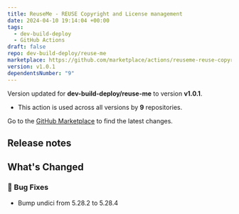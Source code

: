 ```yaml
---
title: ReuseMe - REUSE Copyright and License management
date: 2024-04-10 19:14:04 +00:00
tags:
  - dev-build-deploy
  - GitHub Actions
draft: false
repo: dev-build-deploy/reuse-me
marketplace: https://github.com/marketplace/actions/reuseme-reuse-copyright-and-license-management
version: v1.0.1
dependentsNumber: "9"
---
```



Version updated for **dev-build-deploy/reuse-me** to version **v1.0.1**.
- This action is used across all versions by **9** repositories.

Go to the [GitHub Marketplace](https://github.com/marketplace/actions/reuseme-reuse-copyright-and-license-management) to find the latest changes.

## Release notes

## What's Changed



### 🐛 Bug Fixes

- Bump undici from 5.28.2 to 5.28.4


